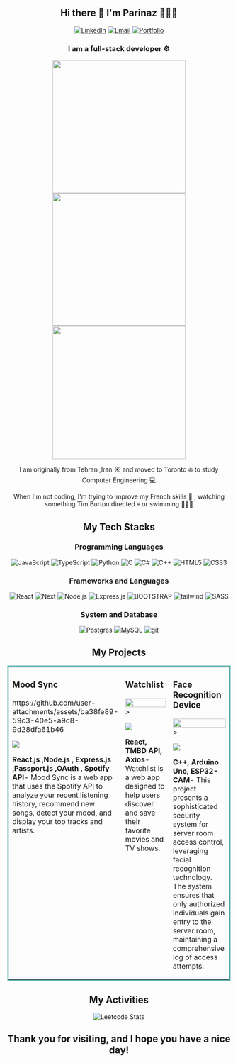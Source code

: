 <section align="center">
<h1 > Hi there 👋  I'm Parinaz 👩🏻‍💻</h1>

<section align="center">
  
[![LinkedIn](https://img.shields.io/badge/LinkedIn-0077B5?style=for-the-badge&logo=linkedin&logoColor=white)](https://www.linkedin.com/in/parinaz-yousefi)
[![Email](https://img.shields.io/badge/Email-blue?style=for-the-badge&logo=microsoftexchange)](mailto:parinazyousefi1@gmail.com)
[![Portfolio](https://img.shields.io/badge/PORTFOLIO-purple?style=for-the-badge&logo=webflow&link=https%3A%2F%2Fdiwudev.ca)](https://parinazyousefi.com/)
</section>



<h3 > I am a full-stack developer ⚙️</h2>



<img src="https://github.com/user-attachments/assets/06baafe5-f3ee-4e64-817e-6ab9f10bc533" height=300px >
<img src="https://github.com/user-attachments/assets/fe0062f9-7d6e-4b0a-9690-9b6eae5e1bb9"  height=300px >
<img src="https://github.com/user-attachments/assets/c458d652-8d04-426c-95f0-a5c9dd02272c" height=300px>

<p>I am originally from Tehran ,Iran ☀️ and moved to Toronto ❄️ to study Computer Engineering 💻</p>
<p>When I'm not coding, I'm trying to improve my French skills 🥐 , watching something Tim Burton directed 💀 or swimming 🏊🏻‍♀️ </p>
</section>




<section align="center">
<h2>My Tech Stacks</h2>
<h3>Programming Languages</h3>
  
![JavaScript](https://img.shields.io/badge/javascript-%23323330.svg?style=for-the-badge&logo=javascript&logoColor=%23F7DF1E)
![TypeScript](https://img.shields.io/badge/typescript-%23007ACC.svg?style=for-the-badge&logo=typescript&logoColor=white)
![Python](https://img.shields.io/badge/python-3670A0?style=for-the-badge&logo=python&logoColor=ffdd54)
![C](https://img.shields.io/badge/c-%2300599C.svg?style=for-the-badge&logo=c&logoColor=white)
![C#](https://img.shields.io/badge/c%23-%23239120.svg?style=for-the-badge&logo=csharp&logoColor=white)
![C++](https://img.shields.io/badge/c++-%2300599C.svg?style=for-the-badge&logo=c%2B%2B&logoColor=white)
![HTML5](https://img.shields.io/badge/html5-%23E34F26.svg?style=for-the-badge&logo=html5&logoColor=white)
![CSS3](https://img.shields.io/badge/css3-%231572B6.svg?style=for-the-badge&logo=css3&logoColor=white)


<h3>Frameworks and Languages</h3>

![React](https://img.shields.io/badge/react-%2320232a.svg?style=for-the-badge&logo=react&logoColor=%2361DAFB)
![Next](https://img.shields.io/badge/next.js-000000?style=for-the-badge&logo=nextdotjs&logoColor=white)
![Node.js](https://img.shields.io/badge/Node.js-339933?style=for-the-badge&logo=nodedotjs&logoColor=white)
![Express.js](https://img.shields.io/badge/express.js-%23404d59.svg?style=for-the-badge&logo=express&logoColor=%2361DAFB)
![BOOTSTRAP](https://img.shields.io/badge/bootstrap-%23563D7C.svg?style=for-the-badge&logo=bootstrap&logoColor=white)
![tailwind](https://img.shields.io/badge/Tailwind_CSS-38B2AC?style=for-the-badge&logo=tailwind-css&logoColor=white)
![SASS](https://img.shields.io/badge/SASS-hotpink.svg?style=for-the-badge&logo=SASS&logoColor=white)

<h3>System and Database</h3>

![Postgres](https://img.shields.io/badge/postgres-%23316192.svg?style=for-the-badge&logo=postgresql&logoColor=white)
![MySQL](https://img.shields.io/badge/mysql-4479A1.svg?style=for-the-badge&logo=mysql&logoColor=white)
![git](https://img.shields.io/badge/GIT-E44C30?style=for-the-badge&logo=git&logoColor=white)

</section>

<section align="center">
<h2>My Projects</h2>
<table bordercolor="#66b2b2">
  <tr>
    <td width="33.33%" valign="top">
      <h3>Mood Sync</h3>
<!--  <img src="https://github.com/user-attachments/assets/56de3b6f-6932-4946-984a-4bcb922cbcc4" width=360px ></img> -->
      <div  width=360px >
        https://github.com/user-attachments/assets/ba38fe89-59c3-40e5-a9c8-9d28dfa61b46
      </div>




  <p>
  <a href="https://github.com/parinazyousefi/parinaz-yousefi-mood-sync" target="_blank">
    <img src="https://img.shields.io/badge/Code-black?style=for-the-badge&logo=github">
  </a>  
   
   </p>
        <p><strong>React.js ,Node.js , Express.js ,Passport.js ,OAuth , Spotify API</strong>- Mood Sync is a web app that uses the Spotify API to analyze your recent listening history, recommend new songs, detect your mood, and display your top tracks and artists.</p>
</p>
    </td>
    <td width="33.33%" valign="top">
      <h3>Watchlist</h3>
    <img src="https://github.com/user-attachments/assets/396d3d10-ede6-4657-bb7e-7bd8f5e47c6a" width=100% height=50%> ></img>
   
  <p>
  <a href="https://github.com/parinazyousefi/parinaz-yousefi-watchlist" target="_blank">
    <img src="https://img.shields.io/badge/Code-black?style=for-the-badge&logo=github">
    
  </a>  
      </p>
        <p><strong> React, TMBD API, Axios</strong>- Watchlist is a web app designed to help users discover and save their favorite movies and TV shows.</p>
    </td>
    <td width="33.33%" valign="top">
      <h3>Face Recognition Device</h3>
    <img src="https://github.com/user-attachments/assets/76bbb95d-ade3-4921-a094-70a0e7a450de" width=100% height=50%> >

  <p>
  <a href="https://github.com/parinazyousefi/Face-recognition-device-with-ESP32" target="_blank">
    <img src="https://img.shields.io/badge/Code-black?style=for-the-badge&logo=github">
    
  </a>  
      </p>
        <p><strong> C++, Arduino Uno, ESP32-CAM</strong>- This project presents a sophisticated security system for server room access control, leveraging facial recognition technology. The system ensures that only authorized individuals gain entry to the server room, maintaining a comprehensive log of access attempts.</p>
    </td>
  </tr>
  
</table>
</section>

<section align="center">

<h2>My Activities</h2>

![Leetcode Stats](https://leetcard.jacoblin.cool/parinazyousefi1)
</section>

<h2 align="center">Thank you for visiting, and I hope you have a nice day!</h3>
